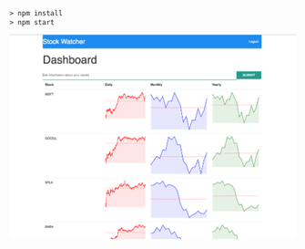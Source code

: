 ```
> npm install
> npm start
```

![Alt text](/client/screenshots/Screenshot_2.png?raw=true "Screenshot 1")